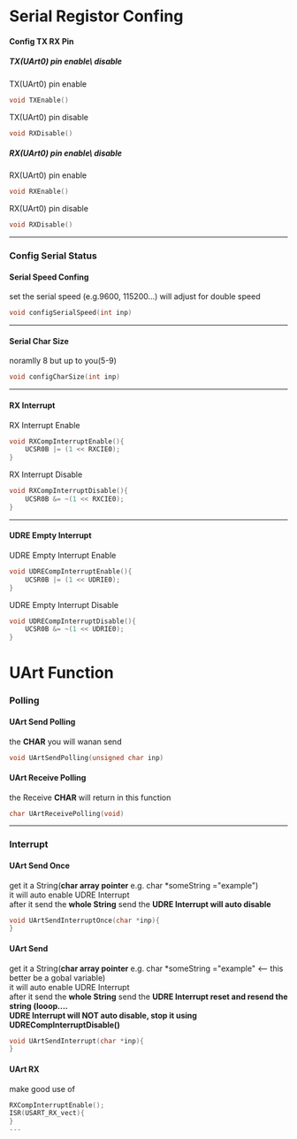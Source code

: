 # Serial Registor Confing
#### Config TX RX Pin
##### TX(UArt0) pin enable\ disable
TX(UArt0) pin enable
```C++
void TXEnable()
```
TX(UArt0) pin disable
```C++
void RXDisable()
```

##### RX(UArt0) pin enable\ disable
RX(UArt0) pin enable
```C++
void RXEnable()
```
RX(UArt0) pin disable
```C++
void RXDisable()
```
---
### Config Serial Status
#### Serial Speed Confing
set the serial speed (e.g.9600, 115200...) will adjust for double speed
```C++
void configSerialSpeed(int inp)
```
---
#### Serial Char Size
noramlly 8 but up to you(5-9)
```C++
void configCharSize(int inp)
```
---
#### RX Interrupt
RX Interrupt Enable
```C++
void RXCompInterruptEnable(){
	UCSR0B |= (1 << RXCIE0);
}
```
RX Interrupt Disable
```C++
void RXCompInterruptDisable(){
	UCSR0B &= ~(1 << RXCIE0);
}
```
---
#### UDRE Empty Interrupt
UDRE Empty Interrupt Enable
```C++
void UDRECompInterruptEnable(){
	UCSR0B |= (1 << UDRIE0);
}
```
UDRE Empty Interrupt Disable
```C++
void UDRECompInterruptDisable(){
	UCSR0B &= ~(1 << UDRIE0);
}
```
# UArt Function
### Polling
#### UArt Send Polling
the **CHAR** you will wanan send
```C++
void UArtSendPolling(unsigned char inp)
```
#### UArt Receive Polling
the Receive **CHAR** will return in this function
```C++
char UArtReceivePolling(void)
```
---
### Interrupt
#### UArt Send Once
get it a String(**char array pointer** e.g. char *someString ="example")<br>
it will auto enable UDRE Interrupt <br>
after it send the **whole String** send the **UDRE Interrupt will auto disable**<br>
```C++
void UArtSendInterruptOnce(char *inp){
}
```

#### UArt Send 
get it a String(**char array pointer** e.g. char *someString ="example" <-- this better be a gobal variable)<br>
it will auto enable UDRE Interrupt <br>
after it send the **whole String** send the **UDRE Interrupt reset and resend the string (looop....**<br>
**UDRE Interrupt will NOT auto disable, stop it using UDRECompInterruptDisable()**<br>
```C++
void UArtSendInterrupt(char *inp){
}
```
#### UArt RX
make good use of 
```C++
RXCompInterruptEnable();
ISR(USART_RX_vect){
}
---
